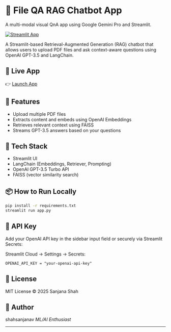 # 🤖 File QA RAG Chatbot App
A multi-modal visual QnA app using Google Gemini Pro and Streamlit.

[![Streamlit App](https://static.streamlit.io/badges/streamlit_badge_black_white.svg)](https://file-app-rag-chatbot.streamlit.app)

A Streamlit-based Retrieval-Augmented Generation (RAG) chatbot that allows users to upload PDF files and ask context-aware questions using OpenAI GPT-3.5 and LangChain.

## 🔗 Live App
👉 [Launch App](https://file-app-rag-chatbot.streamlit.app)

## 🧠 Features
- Upload multiple PDF files
- Extracts content and embeds using OpenAI Embeddings
- Retrieves relevant context using FAISS
- Streams GPT-3.5 answers based on your questions

## 🚀 Tech Stack
- Streamlit UI
- LangChain (Embeddings, Retriever, Prompting)
- OpenAI GPT-3.5 Turbo API
- FAISS (vector similarity search)

## 📦 How to Run Locally
```bash
pip install -r requirements.txt
streamlit run app.py
```

## 🔐 API Key
Add your OpenAI API key in the sidebar input field or securely via Streamlit Secrets:

Streamlit Cloud → Settings → Secrets:
```
OPENAI_API_KEY = "your-openai-api-key"
```

## 📄 License
MIT License © 2025 Sanjana Shah

## 👤 Author
shahsanjanav
*ML/AI Enthusiast*

---
